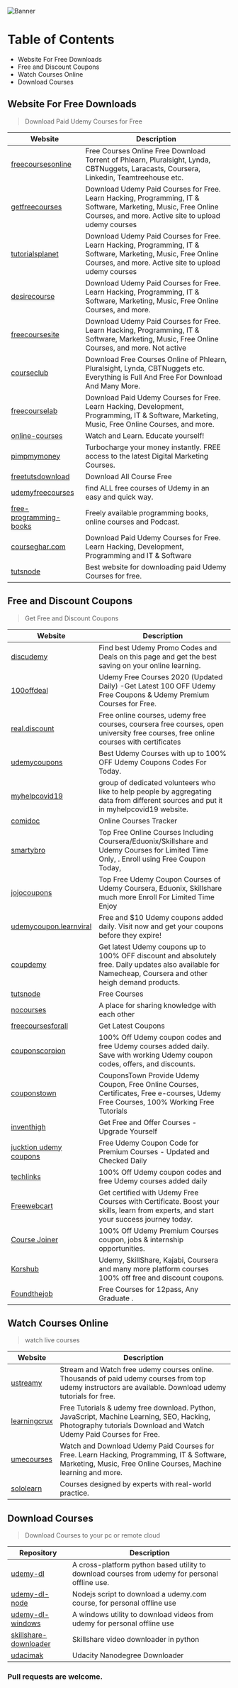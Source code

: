 

![Banner](Baldoyle-Training-720x480.jpg)

# Table of Contents

- Website For Free Downloads
- Free and Discount Coupons
- Watch Courses Online
- Download Courses




## Website For Free Downloads
> Download Paid Udemy Courses for Free

| Website  | Description |
| ------ | ------ |
| [freecoursesonline](https://www.freecoursesonline.me/) | Free Courses Online Free Download Torrent of Phlearn, Pluralsight, Lynda, CBTNuggets, Laracasts, Coursera, Linkedin, Teamtreehouse etc. |
| [getfreecourses](https://getfreecourses.co/) | Download Udemy Paid Courses for Free. Learn Hacking, Programming, IT & Software, Marketing, Music, Free Online Courses, and more. Active site to upload udemy courses |
| [tutorialsplanet](https://tutorialsplanet.net/) | Download Udemy Paid Courses for Free. Learn Hacking, Programming, IT & Software, Marketing, Music, Free Online Courses, and more. Active site to upload udemy courses |
| [desirecourse](https://desirecourse.net/) | Download Udemy Paid Courses for Free. Learn Hacking, Programming, IT & Software, Marketing, Music, Free Online Courses, and more. |
| [freecoursesite](https://freecoursesite.com/) | Download Udemy Paid Courses for Free. Learn Hacking, Programming, IT & Software, Marketing, Music, Free Online Courses, and more. Not active |
| [courseclub](https://courseclub.me/) | Download Free Courses Online of Phlearn, Pluralsight, Lynda, CBTNuggets etc. Everything is Full And Free For Download And Many More. |
| [freecourselab](https://freecourselab.me/) | Download Paid Udemy Courses for Free. Learn Hacking, Development, Programming, IT & Software, Marketing, Music, Free Online Courses, and more. |
| [online-courses](https://online-courses.club/) | Watch and Learn. Educate yourself! |
| [pimpmymoney](https://pimpmymoney.net/) | Turbocharge your money instantly. FREE access to the latest Digital Marketing Courses. |
| [freetutsdownload](https://freetutsdownload.com/) | Download All Course Free |
| [udemyfreecourses](https://udemyfreecourses.org/) | find ALL free courses of Udemy in an easy and quick way. |
| [free-programming-books](https://ebookfoundation.github.io/free-programming-books/) | Freely available programming books, online courses and Podcast. |
| [courseghar.com](https://coursesghar.com/tutorialsv1/) | Download Paid Udemy Courses for Free. Learn Hacking, Development, Programming and IT & Software
| [tutsnode](https://tutsnode.net/) | Best website for downloading paid Udemy Courses for free. |



## Free and Discount Coupons
> Get Free and Discount Coupons 

| Website  | Description |
| ------ | ------ |
| [discudemy](https://www.discudemy.com/) | Find best Udemy Promo Codes and Deals on this page and get the best saving on your online learning. |
| [100offdeal](https://100offdeal.online/) | Udemy Free Courses 2020 (Updated Daily) -Get Latest 100 OFF Udemy Free Coupons & Udemy Premium Courses for Free. |
| [real.discount](https://www.real.discount/) | Free online courses, udemy free courses, coursera free courses, open university free courses, free online courses with certificates |
| [udemycoupons](https://udemycoupons.me/) | Best Udemy Courses with up to 100% OFF Udemy Coupons Codes For Today. |
| [myhelpcovid19](https://myhelpcovid19.info/freecourses/) | group of dedicated volunteers who like to help people by aggregating data from different sources and put it in myhelpcovid19 website. |
| [comidoc](https://comidoc.net/) | Online Courses Tracker |
| [smartybro](https://smartybro.com/) | Top Free Online Courses Including Coursera/Eduonix/Skillshare and Udemy Courses for Limited Time Only, . Enroll using Free Coupon Today, |
| [jojocoupons](https://jojocoupons.com/) | Top Free Udemy Coupon Courses of Udemy Coursera, Eduonix, Skillshare much more Enroll For Limited Time Enjoy |
| [udemycoupon.learnviral](https://udemycoupon.learnviral.com/) | Free and $10 Udemy coupons added daily. Visit now and get your coupons before they expire! |
| [coupdemy](https://coupdemy.com/) | Get latest Udemy coupons up to 100% OFF discount and absolutely free. Daily updates also available for Namecheap, Coursera and other heigh demand products. |
| [tutsnode](https://tutsnode.net/) | Free Courses |
| [nocourses](https://nocourses.com/) | A place for sharing knowledge with each other |
| [freecoursesforall](https://freecoursesforall.com/) | Get Latest Coupons | 
| [couponscorpion](https://couponscorpion.com/) | 100% Off Udemy coupon codes and free Udemy courses added daily. Save with working Udemy coupon codes, offers, and discounts. |
| [couponstown](https://couponstown.me/) | CouponsTown Provide Udemy Coupon, Free Online Courses, Certificates, Free e-courses, Udemy Free Courses, 100% Working Free Tutorials |
| [inventhigh](https://inventhigh.com/course) | Get Free and Offer Courses - Upgrade Yourself |
| [jucktion udemy coupons](https://www.jucktion.com/forum/udemy-coupon/) | Free Udemy Coupon Code for Premium Courses - Updated and Checked Daily |
| [techlinks](https://techlinks.in/udemy-free-coupons) | 100% Off Udemy coupon codes and free Udemy courses added daily |
| [Freewebcart](https://www.freewebcart.com/) | Get certified with Udemy Free Courses with Certificate. Boost your skills, learn from experts, and start your success journey today. |
| [Course Joiner](https://www.coursejoiner.com/tag/100-off/) | 100% Off Udemy Premium Courses coupon, jobs & internship opportunities. |
| [Korshub](https://www.korshub.com/courses/platform/udemy-coupons) | Udemy, SkillShare, Kajabi, Coursera and many more platform courses 100% off free and discount coupons.  |
 [Foundthejob](https://foundthejob.com/?s=course) | Free Courses for 12pass, Any Graduate .  |



## Watch Courses Online
> watch live courses 

| Website  | Description |
| ------ | ------ |
| [ustreamy](https://www.ustreamy.co) | Stream and Watch free udemy courses online. Thousands of paid udemy courses from top udemy instructors are available. Download udemy tutorials for free. |
| [learningcrux](https://www.learningcrux.com/) | Free Tutorials & udemy free download. Python, JavaScript, Machine Learning, SEO, Hacking, Photography tutorials Download and Watch Udemy Paid Courses for Free. |
| [umecourses](https://umecourses.xyz/) | Watch and Download Udemy Paid Courses for Free. Learn Hacking, Programming, IT & Software, Marketing, Music, Free Online Courses, Machine learning and more. |
| [sololearn](https://www.sololearn.com) | Courses designed by experts with real-world practice. |


## Download Courses
> Download Courses to your pc or remote cloud

| Repository	  | Description |
| ------ | ------ |
| [udemy-dl](https://github.com/r0oth3x49/udemy-dl) | A cross-platform python based utility to download courses from udemy for personal offline use.  |
| [udemy-dl-node](https://github.com/riazXrazor/udemy-dl) | Nodejs script to download a udemy.com course, for personal offline use  |
| [udemy-dl-windows](https://github.com/rinodung/udemy-dl-windows) | A windows utility to download videos from udemy for personal offline use  |
| [skillshare-downloader](https://github.com/kallqvist/skillshare-downloader) | Skillshare video downloader in python |
| [udacimak](https://github.com/udacimak/udacimak) | Udacity Nanodegree Downloader |

### Pull requests are welcome.













